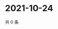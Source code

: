 # 2021-10-24

共 0 条

<!-- BEGIN WEIBO -->
<!-- 最后更新时间 Sun Oct 24 2021 07:00:31 GMT+0800 (China Standard Time) -->

<!-- END WEIBO -->

